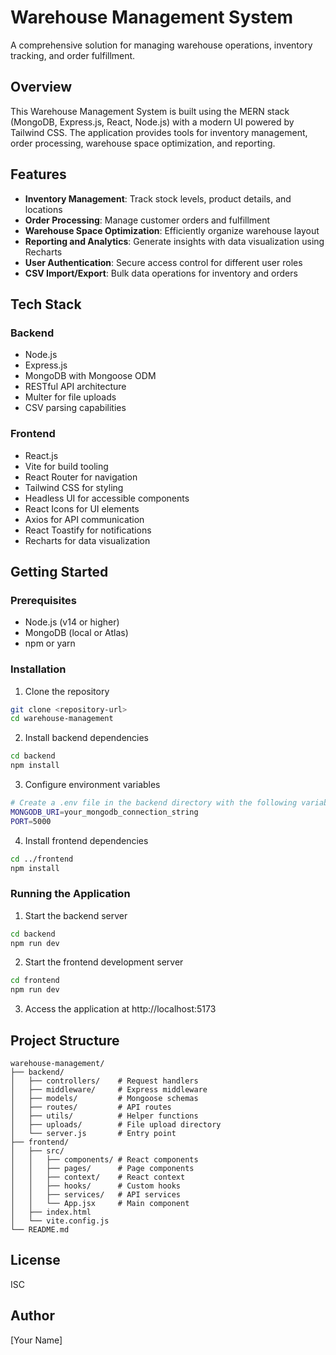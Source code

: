 # Warehouse Management System

A comprehensive solution for managing warehouse operations, inventory tracking, and order fulfillment.

## Overview

This Warehouse Management System is built using the MERN stack (MongoDB, Express.js, React, Node.js) with a modern UI powered by Tailwind CSS. The application provides tools for inventory management, order processing, warehouse space optimization, and reporting.

## Features

- **Inventory Management**: Track stock levels, product details, and locations
- **Order Processing**: Manage customer orders and fulfillment
- **Warehouse Space Optimization**: Efficiently organize warehouse layout
- **Reporting and Analytics**: Generate insights with data visualization using Recharts
- **User Authentication**: Secure access control for different user roles
- **CSV Import/Export**: Bulk data operations for inventory and orders

## Tech Stack

### Backend
- Node.js
- Express.js
- MongoDB with Mongoose ODM
- RESTful API architecture
- Multer for file uploads
- CSV parsing capabilities

### Frontend
- React.js
- Vite for build tooling
- React Router for navigation
- Tailwind CSS for styling
- Headless UI for accessible components
- React Icons for UI elements
- Axios for API communication
- React Toastify for notifications
- Recharts for data visualization

## Getting Started

### Prerequisites
- Node.js (v14 or higher)
- MongoDB (local or Atlas)
- npm or yarn

### Installation

1. Clone the repository
```bash
git clone <repository-url>
cd warehouse-management
```

2. Install backend dependencies
```bash
cd backend
npm install
```

3. Configure environment variables
```bash
# Create a .env file in the backend directory with the following variables
MONGODB_URI=your_mongodb_connection_string
PORT=5000
```

4. Install frontend dependencies
```bash
cd ../frontend
npm install
```

### Running the Application

1. Start the backend server
```bash
cd backend
npm run dev
```

2. Start the frontend development server
```bash
cd frontend
npm run dev
```

3. Access the application at http://localhost:5173

## Project Structure

```
warehouse-management/
├── backend/
│   ├── controllers/    # Request handlers
│   ├── middleware/     # Express middleware
│   ├── models/         # Mongoose schemas
│   ├── routes/         # API routes
│   ├── utils/          # Helper functions
│   ├── uploads/        # File upload directory
│   └── server.js       # Entry point
├── frontend/
│   ├── src/
│   │   ├── components/ # React components
│   │   ├── pages/      # Page components
│   │   ├── context/    # React context
│   │   ├── hooks/      # Custom hooks
│   │   ├── services/   # API services
│   │   └── App.jsx     # Main component
│   ├── index.html
│   └── vite.config.js
└── README.md
```

## License

ISC

## Author

[Your Name]
